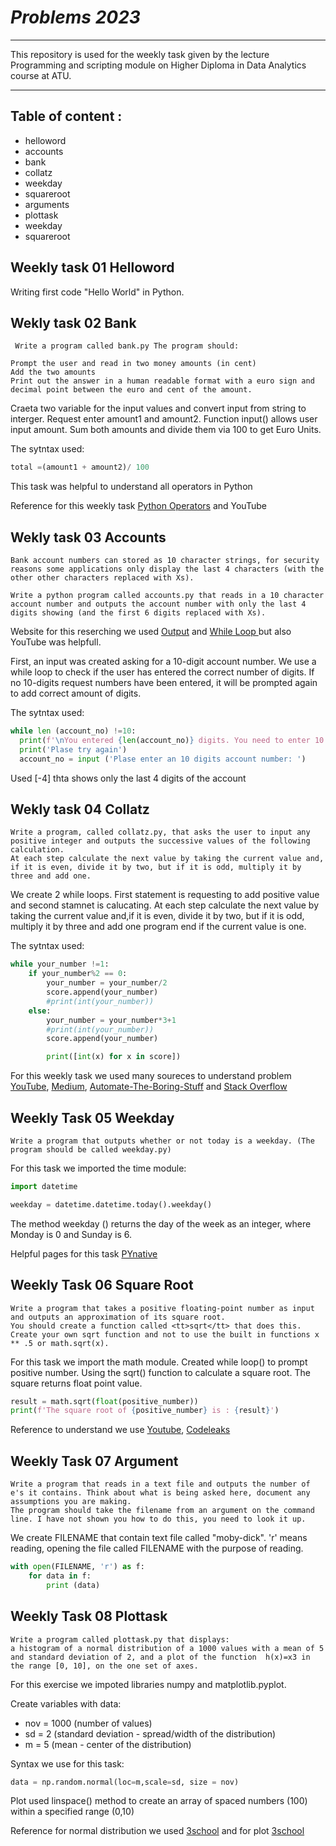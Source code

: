 # *Problems 2023*

___
This repository is used for the weekly task given by the lecture Programming and scripting module on Higher Diploma in Data Analytics course at ATU.
___

## Table of content  :
 
* helloword
* accounts 
* bank
* collatz
* weekday 
* squareroot 
* arguments 
* plottask 
* weekday 
* squareroot 


## Weekly task 01 Helloword

Writing first code "Hello World" in Python.



## Wekly task 02 Bank

``` 
 Write a program called bank.py The program should:

Prompt the user and read in two money amounts (in cent)
Add the two amounts
Print out the answer in a human readable format with a euro sign and decimal point between the euro and cent of the amount. 
```

Craeta two variable for the input values and convert input from string to interger. Request enter amount1 and amount2. 
Function input() allows user input amount. 
Sum both amounts and divide them via 100 to get Euro Units.

The sytntax used: 

``` python
total =(amount1 + amount2)/ 100
```
 This task was helpful to understand all operators in Python 

Reference for this weekly task  [Python Operators](https://www.w3schools.com/python/python_operators.asp) and YouTube


## Wekly task 03 Accounts

```
Bank account numbers can stored as 10 character strings, for security reasons some applications only display the last 4 characters (with the other other characters replaced with Xs).

Write a python program called accounts.py that reads in a 10 character account number and outputs the account number with only the last 4 digits showing (and the first 6 digits replaced with Xs).
```

 Website for this reserching we used [Output](https://realpython.com/python-input-output/) and  [While Loop ](https://www.w3schools.com/python/python_while_loops.asp) but also YouTube was helpfull. 

First, an input was created asking for a 10-digit account number. We use a while loop to check if the user has entered the correct number of digits.
 If no 10-digits request numbers have been entered, it will be prompted again to add correct amount of digits.

The sytntax used: 
  ```python
  while len (account_no) !=10:
    print(f'\nYou entered {len(account_no)} digits. You need to enter 10 digits') 
    print('Plase try again')
    account_no = input ('Plase enter an 10 digits account number: ')
  ```
 Used [-4] thta shows only the last 4 digits of the account

## Wekly task 04 Collatz

```
Write a program, called collatz.py, that asks the user to input any positive integer and outputs the successive values of the following calculation.
At each step calculate the next value by taking the current value and, if it is even, divide it by two, but if it is odd, multiply it by three and add one.
```
We create 2 while loops. First statement is requesting to add positive value and second stamnet is calucating. 
At each step calculate the next value by taking the current value and,if it is even, divide it by two, but if it is odd, multiply it by three and add one program end if the current value is one.

The sytntax used: 
```python
while your_number !=1:
    if your_number%2 == 0:
        your_number = your_number/2
        score.append(your_number)
        #print(int(your_number))
    else:
        your_number = your_number*3+1
        #print(int(your_number))
        score.append(your_number)

        print([int(x) for x in score])
```

For this weekly task we used many soureces to understand problem [YouTube](https://www.youtube.com/watch?v=VuMqOd73ek8), [Medium](https://medium.com/the-art-of-python/the-collatz-sequence-in-python-eb7e1f1b4f9e), [Automate-The-Boring-Stuff](https://github.com/thomaskellough/Automate-The-Boring-Stuff/blob/master/Practice-Projects/Ch%2003%20-%20Collatz%20Sequence.py) and [Stack Overflow](https://stackoverflow.com/questions/61789065/automate-the-boring-stuff-with-python-collatz-sequence)

## Weekly Task 05 Weekday

```
Write a program that outputs whether or not today is a weekday. (The program should be called weekday.py)

```
 For this task we imported the time module:

```python 
import datetime

weekday = datetime.datetime.today().weekday()
```
The method weekday () returns the day of the week as an integer, where Monday is 0 and Sunday is 6.

Helpful pages for this task [PYnative](https://pynative.com/python-get-the-day-of-week/)




## Weekly Task 06 Square Root 

```
Write a program that takes a positive floating-point number as input and outputs an approximation of its square root.
You should create a function called <tt>sqrt</tt> that does this.
Create your own sqrt function and not to use the built in functions x ** .5 or math.sqrt(x).
```

For this task we import the math module. Created while loop() to prompt positive number. Using the sqrt() function to calculate a square root. The square returns float point value.

```python
result = math.sqrt(float(positive_number))
print(f'The square root of {positive_number} is : {result}')
```

Reference to understand we use [Youtube](https://www.youtube.com/watch?v=C_FFlau09_8), [Codeleaks](https://www.codeleaks.io/python-square-root-function/)

## Weekly Task 07 Argument 
```
Write a program that reads in a text file and outputs the number of e's it contains. Think about what is being asked here, document any assumptions you are making.
The program should take the filename from an argument on the command line. I have not shown you how to do this, you need to look it up.
```

We create FILENAME that contain text file called "moby-dick".
'r' means reading, opening the file called FILENAME with the purpose of reading. 
```python
with open(FILENAME, 'r') as f:
    for data in f:
        print (data)
```

## Weekly Task 08 Plottask 

```
Write a program called plottask.py that displays:
a histogram of a normal distribution of a 1000 values with a mean of 5 and standard deviation of 2, and a plot of the function  h(x)=x3 in the range [0, 10], on the one set of axes.
```
For this exercise we impoted libraries numpy and matplotlib.pyplot. 
          

Create variables with data:

* nov = 1000 (number of values)
* sd = 2 (standard deviation - spread/width of the distribution)
* m = 5  (mean - center of the distribution)

Syntax we use for this task: 

```python 
data = np.random.normal(loc=m,scale=sd, size = nov)
```
Plot used linspace() method to create an array of spaced numbers (100)
within a specified range (0,10)

Reference for normal distribution we used [3school](https://www.w3schools.com/python/numpy/numpy_random_normal.aspand) and for plot [3school](https://www.w3schools.com/python/matplotlib_plotting.asp)